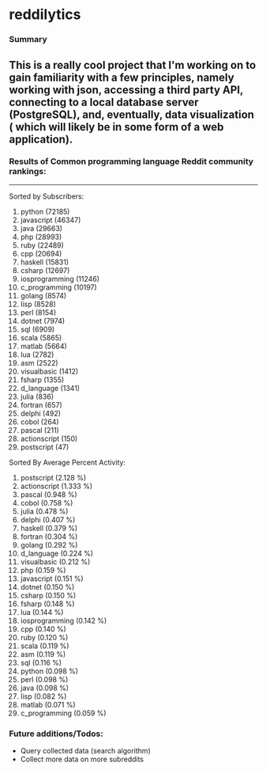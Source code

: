 reddilytics
===========

### Summary

This is a really cool project that I'm working on to gain familiarity with a few principles, namely working with json,
accessing a third party API, connecting to a local database server (PostgreSQL), and, eventually, data visualization (
which will likely be in some form of a web application). 
--- 

### Results of Common programming language Reddit community rankings: 
---

Sorted by Subscribers: 

1. python (72185)
2. javascript (46347)
3. java (29663)
4. php (28993)
5. ruby (22489)
6. cpp (20694)
7. haskell (15831)
8. csharp (12697)
9. iosprogramming (11246)
10. c_programming (10197)
11. golang (8574)
12. lisp (8528)
13. perl (8154)
14. dotnet (7974)
15. sql (6909)
16. scala (5865)
17. matlab (5664)
18. lua (2782)
19. asm (2522)
20. visualbasic (1412)
21. fsharp (1355)
22. d_language (1341)
23. julia (836)
24. fortran (657)
25. delphi (492)
26. cobol (264)
27. pascal (211)
28. actionscript (150)
29. postscript (47)


Sorted By Average Percent Activity: 

1. postscript (2.128 %)
2. actionscript (1.333 %)
3. pascal (0.948 %)
4. cobol (0.758 %)
5. julia (0.478 %)
6. delphi (0.407 %)
7. haskell (0.379 %)
8. fortran (0.304 %)
9. golang (0.292 %)
10. d_language (0.224 %)
11. visualbasic (0.212 %)
12. php (0.159 %)
13. javascript (0.151 %)
14. dotnet (0.150 %)
15. csharp (0.150 %)
16. fsharp (0.148 %)
17. lua (0.144 %)
18. iosprogramming (0.142 %)
19. cpp (0.140 %)
20. ruby (0.120 %)
21. scala (0.119 %)
22. asm (0.119 %)
23. sql (0.116 %)
24. python (0.098 %)
25. perl (0.098 %)
26. java (0.098 %)
27. lisp (0.082 %)
28. matlab (0.071 %)
29. c_programming (0.059 %)


### Future additions/Todos:

 - Query collected data (search algorithm)
 - Collect more data on more subreddits

